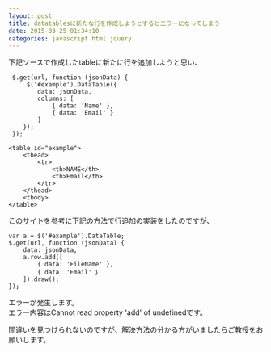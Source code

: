 ```yaml
---
layout: post
title: datatablesに新たな行を作成しようとするとエラーになってしまう
date: 2015-03-25 01:34:10
categories: javascript html jquery
---
```

<p>下記ソースで作成したtableに新たに行を追加しようと思い、</p>



<pre class="lang-js prettyprint-override"><code> $.get(url, function (jsonData) {
     $('#example').DataTable({
        data: jsonData,
        columns: [
            { data: 'Name' },
            { data: 'Email' }
        ]
    });
 });
</code></pre>

<pre class="lang-html prettyprint-override"><code>&lt;table id="example"&gt;
    &lt;thead&gt;
        &lt;tr&gt;
            &lt;th&gt;NAME&lt;/th&gt;
            &lt;th&gt;Email&lt;/th&gt;
        &lt;/tr&gt;
    &lt;/thead&gt;
    &lt;tbody&gt;
&lt;/table&gt;
</code></pre>

<p><a href="http://qiita.com/Ki4mTaria/items/f309653da284628d0900" rel="nofollow">このサイトを参考に</a>下記の方法で行追加の実装をしたのですが、</p>



<pre class="lang-js prettyprint-override"><code>var a = $('#example').DataTable;
$.get(url, function (jsonData) {
    data: jsonData,
    a.row.add([
        { data: 'FileName' },
        { data: 'Email' ｝
    ]).draw();
});
</code></pre>

<p>エラーが発生します。<br>
エラー内容はCannot read property 'add' of undefinedです。</p>

<p>間違いを見つけられないのですが、解決方法の分かる方がいましたらご教授をお願いします。</p>
